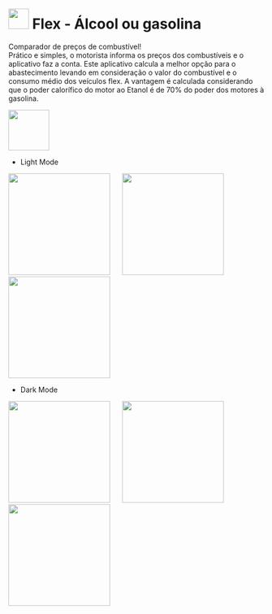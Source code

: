 <h1> <img src="https://user-images.githubusercontent.com/66964752/123491171-75c86e80-d5ec-11eb-96a3-3268a86bab5d.png" width="40"/> Flex - Álcool ou gasolina</h1>

Comparador de preços de combustível!
<br>
Prático e simples, o motorista informa os preços dos combustíveis e o aplicativo faz a conta.
Este aplicativo calcula a melhor opção para o abastecimento levando em consideração o valor do combustível e o consumo médio dos veículos flex. 
A vantagem é calculada considerando que o poder calorífico do motor ao Etanol é de 70% do poder dos motores à gasolina.

<a href="https://play.google.com/store/apps/details?id=com.aplicativo.flex">  <img src="https://user-images.githubusercontent.com/66964752/123492017-a0b3c200-d5ee-11eb-9d37-33b6505861b8.png" height="80"/> <a>
  
* Light Mode

<img src="https://user-images.githubusercontent.com/66964752/123490536-aad3c180-d5ea-11eb-9787-f77e2ac841e9.png" width="200"/> &nbsp;&nbsp;&nbsp;&nbsp; <img src="https://user-images.githubusercontent.com/66964752/123490839-87f5dd00-d5eb-11eb-981f-a7402ab08661.png" width="200"/> &nbsp;&nbsp;&nbsp;&nbsp; <img src="https://user-images.githubusercontent.com/66964752/123491239-a4dee000-d5ec-11eb-92c7-3b2a09f11d0e.png" width="200"/>
  
  * Dark Mode

<img src="https://user-images.githubusercontent.com/66964752/123713110-19628a80-d84a-11eb-84dc-4769e17e029d.png" width="200"/> &nbsp;&nbsp;&nbsp;&nbsp; <img src="https://user-images.githubusercontent.com/66964752/123713171-36975900-d84a-11eb-9ab4-bb70f2b36ecb.png" width="200"/> &nbsp;&nbsp;&nbsp;&nbsp; <img src="https://user-images.githubusercontent.com/66964752/123713199-40b95780-d84a-11eb-8ddf-e05a20177cd8.png" width="200"/>

